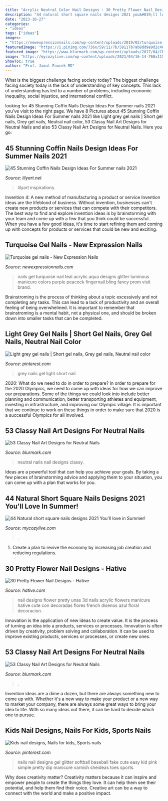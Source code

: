 ```yaml
---
title: "Acrylic Neutral Color Nail Designs : 30 Pretty Flower Nail Designs"
description: "44 natural short square nails designs 2021 you&#039;ll love in summer!"
date: "2023-10-27"
categories:
- "ideas"
tags: ["ideas"]
images:
- "https://newexpressionnails.com/wp-content/uploads/2019/02/turquoise-gel-nails-1.jpg"
featuredImage: "https://i.pinimg.com/736x/59/11/7b/59117b7ab8dd9e9d2c46d9b791594f00.jpg"
featured_image: "https://www.blurmark.com/wp-content/uploads/2017/04/Chrome-Tiffanie-Nails-1024x1024.jpg"
image: "https://mycozylive.com/wp-content/uploads/2021/04/16-14-768x1152.jpg"
ShowToc: true
author: "Prof. Jamal Paucek MD"
---
```



What is the biggest challenge facing society today?
The biggest challenge facing society today is the lack of understanding of key concepts. This lack of understanding has led to a number of problems, including economic inequality, social injustice, and international conflict.

	

		
looking for 45 Stunning Coffin Nails Design Ideas For Summer nails 2021 you've visit to the right page. We have 8 Pictures about 45 Stunning Coffin Nails Design Ideas For Summer nails 2021 like Light grey gel nails | Short gel nails, Grey gel nails, Neutral nail color, 53 Classy Nail Art Designs for Neutral Nails and also 53 Classy Nail Art Designs for Neutral Nails. Here you go:
		
    
## 45 Stunning Coffin Nails Design Ideas For Summer Nails 2021

<img loading=lazy src="https://lilyart.net/wp-content/uploads/2021/05/32-10-683x1024.jpg" onerror="this.onerror=null;this.src='https://tse1.mm.bing.net/th?id=OIP.pW8jaIAZo08FJJsm61HgPAHaLG&amp;pid=15.1';" alt="45 Stunning Coffin Nails Design Ideas For Summer nails 2021">

_Source: lilyart.net_

>lilyart inspirations. 

	

Invention 4: A new method of manufacturing a product or service
Invention ideas are the lifeblood of business. Without invention, businesses can't create new products or services that can compete with their competitors. The best way to find and explore invention ideas is by brainstorming with your team and come up with a few that you think could be successful. When you have a few good ideas, it's time to start refining them and coming up with concepts for products or services that could be new and exciting.

    
## Turquoise Gel Nails - New Expression Nails

<img loading=lazy src="https://newexpressionnails.com/wp-content/uploads/2019/02/turquoise-gel-nails-1.jpg" onerror="this.onerror=null;this.src='https://tse1.mm.bing.net/th?id=OIP.xwtbK3g8AZlHhDyqWvh_fgHaHo&amp;pid=15.1';" alt="Turquoise gel nails - New Expression Nails">

_Source: newexpressionnails.com_

>nails gel turquoise nail teal acrylic aqua designs glitter luminous manicure colors purple peacock fingernail bling fancy prom visit brand. 

	

Brainstroming is the process of thinking about a topic excessively and not completing any tasks. This can lead to a lack of productivity and an overall feeling of being overwhelmed. It is important to remember that brainstroming is a mental habit, not a physical one, and should be broken down into smaller tasks that can be completed.

    
## Light Grey Gel Nails | Short Gel Nails, Grey Gel Nails, Neutral Nail Color

<img loading=lazy src="https://i.pinimg.com/736x/59/11/7b/59117b7ab8dd9e9d2c46d9b791594f00.jpg" onerror="this.onerror=null;this.src='https://tse4.mm.bing.net/th?id=OIP.S4hFUCUAxKDezpRa4e7_kwHaJ3&amp;pid=15.1';" alt="Light grey gel nails | Short gel nails, Grey gel nails, Neutral nail color">

_Source: pinterest.com_

>grey nails gel light short nail. 

	

2020: What do we need to do in order to prepare?
In order to prepare for the 2020 Olympics, we need to come up with ideas for how we can improve our preparations. Some of the things we could look into include better planning and communication, better transporting athletes and equipment, investing in infrastructure, and improving our Olympic village. It is important that we continue to work on these things in order to make sure that 2020 is a successful Olympics for all involved.

    
## 53 Classy Nail Art Designs For Neutral Nails

<img loading=lazy src="http://www.blurmark.com/wp-content/uploads/2017/04/Matte-Flower-Neutral-Nails.jpg" onerror="this.onerror=null;this.src='https://tse1.mm.bing.net/th?id=OIP.mJtBgezajVjE2fA4n-WtHAHaHa&amp;pid=15.1';" alt="53 Classy Nail Art Designs for Neutral Nails">

_Source: blurmark.com_

>neutral nails nail designs classy. 

	

Ideas are a powerful tool that can help you achieve your goals. By taking a few pieces of brainstorming advice and applying them to your situation, you can come up with a plan that works for you.

    
## 44 Natural Short Square Nails Designs 2021 You&#039;ll Love In Summer!

<img loading=lazy src="https://mycozylive.com/wp-content/uploads/2021/04/16-14-768x1152.jpg" onerror="this.onerror=null;this.src='https://tse1.mm.bing.net/th?id=OIP.be0812timUQTMIqyVZA9qQHaLH&amp;pid=15.1';" alt="44 Natural short square nails designs 2021 You&#039;ll love in Summer!">

_Source: mycozylive.com_

>. 

	

1. Create a plan to revive the economy by increasing job creation and reducing regulations. 

    
## 30 Pretty Flower Nail Designs - Hative

<img loading=lazy src="http://hative.com/wp-content/uploads/2014/11/flower-nail-designs/27-pretty-flower-nail-designs.jpg" onerror="this.onerror=null;this.src='https://tse2.mm.bing.net/th?id=OIP.hQfMan_5h5n611K-UlJaGQHaJ4&amp;pid=15.1';" alt="30 Pretty Flower Nail Designs - Hative">

_Source: hative.com_

>nail designs flower pretty unas 3d nails acrylic flowers manicure hative cute con decoradas flores french disenos azul floral decoracion. 

	

Innovation is the application of new ideas to create value. It is the process of turning an idea into a products, services or processes. Innovation is often driven by creativity, problem solving and collaboration. It can be used to improve existing products, services or processes, or create new ones.

    
## 53 Classy Nail Art Designs For Neutral Nails

<img loading=lazy src="https://www.blurmark.com/wp-content/uploads/2017/04/Chrome-Tiffanie-Nails-1024x1024.jpg" onerror="this.onerror=null;this.src='https://tse4.mm.bing.net/th?id=OIP.05wlsf7xxyNFB69bOh9f6wHaHa&amp;pid=15.1';" alt="53 Classy Nail Art Designs for Neutral Nails">

_Source: blurmark.com_

>. 

	

Invention ideas are a dime a dozen, but there are always something new to come up with. Whether it's a new way to make your product or a new way to market your company, there are always some great ways to bring your idea to life. With so many ideas out there, it can be hard to decide which one to pursue.

    
## Kids Nail Designs, Nails For Kids, Sports Nails

<img loading=lazy src="https://i.pinimg.com/736x/ba/38/77/ba3877e109b913a580850152480531ba--baseball-nail-art-cute-softball-nails.jpg" onerror="this.onerror=null;this.src='https://tse4.mm.bing.net/th?id=OIP.aaNspYNq8etcATcE6wuoNwHaJ3&amp;pid=15.1';" alt="Kids nail designs, Nails for kids, Sports nails">

_Source: pinterest.com_

>nails nail designs gel glitter softball baseball fake cute easy kid pink simple pretty dip manicure varnish sheideas toes sports. 

	

Why does creativity matter?
Creativity matters because it can inspire and empower people to create the things they love. It can help them see their potential, and help them find their voice. Creative art can be a way to connect with the world and make a positive impact.

